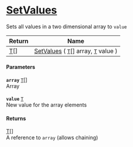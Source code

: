 # [SetValues](./ArrayExtension--SetValues.md)

Sets all values in a two dimensional array to `value`

| Return | Name | 
| --- | --- | 
| [T](./ArrayExtension--SetValues.md)[] | [SetValues](./ArrayExtension--SetValues.md) ( [`T`](./ArrayExtension--SetValues.md)[] array, [`T`](./ArrayExtension--SetValues.md) value ) | 


#### Parameters
**`array`**  [`T`](./ArrayExtension--SetValues.md)[]<br>Array<br><br>**`value`**  [`T`](./ArrayExtension--SetValues.md)<br>New value for the array elements
#### Returns
[T](./ArrayExtension--SetValues.md)[]<br>
A reference to `array` (allows chaining)